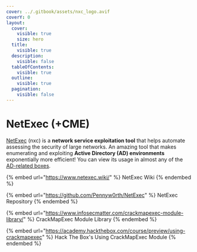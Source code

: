 ```yaml
---
cover: ../.gitbook/assets/nxc_logo.avif
coverY: 0
layout:
  cover:
    visible: true
    size: hero
  title:
    visible: true
  description:
    visible: false
  tableOfContents:
    visible: true
  outline:
    visible: true
  pagination:
    visible: false
---
```


# NetExec (+CME)

[NetExec](https://www.netexec.wiki/#netexec) (nxc) is a **network service exploitation tool** that helps automate assessing the security of large networks. An amazing tool that makes enumerating and exploiting **Active Directory (AD) environments** exponentially more efficient! You can view its usage in almost any of the [AD-related boxes](../#active-directory).

{% embed url="https://www.netexec.wiki/" %}
NetExec Wiki
{% endembed %}

{% embed url="https://github.com/Pennyw0rth/NetExec" %}
NetExec Repository
{% endembed %}

{% embed url="https://www.infosecmatter.com/crackmapexec-module-library/" %}
CrackMapExec Module Library
{% endembed %}

{% embed url="https://academy.hackthebox.com/course/preview/using-crackmapexec" %}
Hack The Box's Using CrackMapExec Module
{% endembed %}
